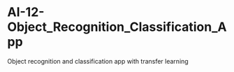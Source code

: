 # AI-12-Object_Recognition_Classification_App
Object recognition and classification app with transfer learning
